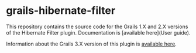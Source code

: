 # grails-hibernate-filter

This repository contains the source code for the Grails 1.X and 2.X versions of the Hibernate Filter plugin. Documentation is [available here](User guide).

Information about the Grails 3.X version of this plugin is [available here](https://bintray.com/piotrchowaniec/grails-plugins/grails-hibernate-filter).
